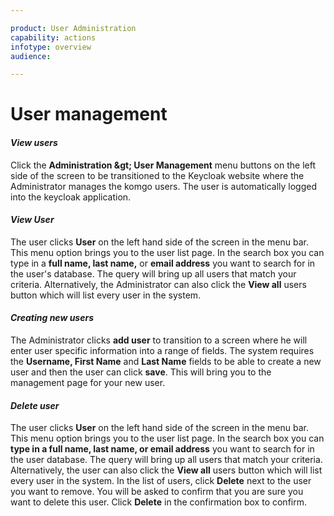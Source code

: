 ```yaml
---

product: User Administration
capability: actions
infotype: overview
audience: 

---
```

# User management

#### _View users_

Click the **Administration \&gt; User Management** menu buttons on the left side of the screen to be transitioned to the Keycloak website where the Administrator manages the komgo users. The user is automatically logged into the keycloak application.

#### _View User_

The user clicks **User** on the left hand side of the screen in the menu bar. This menu option brings you to the user list page. In the search box you can type in a **full name, last name,** or **email address** you want to search for in the user&#39;s database. The query will bring up all users that match your criteria. Alternatively, the Administrator can also click the **View all** users button which will list every user in the system.

#### _Creating new users_

The Administrator clicks **add user** to transition to a screen where he will enter user specific information into a range of fields. The system requires the **Username, First Name** and **Last Name** fields to be able to create a new user and then the user can click **save**. This will bring you to the management page for your new user.

#### _Delete user_

The user clicks **User** on the left hand side of the screen in the menu bar. This menu option brings you to the user list page. In the search box you can **type in a full name, last name, or email address** you want to search for in the user database. The query will bring up all users that match your criteria. Alternatively, the user can also click the **View all** users button which will list every user in the system. In the list of users, click **Delete** next to the user you want to remove. You will be asked to confirm that you are sure you want to delete this user. Click **Delete** in the confirmation box to confirm.